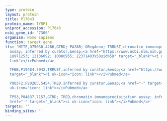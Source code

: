 ```yaml
---
type: protein
layout: protein
title: P17643
protein_name: TYRP1
uniprot_accession: P17643
ncbi_gene_id: '7306'
organism: Homo sapiens
function: target gene
tfs: 'MITF,O75030,4286,GTRD; PAZAR; ORegAnno; TRRUST,chromatin immunoprecipitation
  assay; inferred by curator,&ensp;<a href="https://www.ncbi.nlm.nih.gov/pubmed/?term=8995290;
  18971253; 12136092; 10080955; 22371403%5Buid%5D" target="_blank"><i uk-icon="icon:
  link"></i>Pubmed</a>

  TFEB,P19484,7942,TRRUST,inferred by curator,&ensp;<a href="https://www.ncbi.nlm.nih.gov/pubmed/?term=10707962%5Buid%5D"
  target="_blank"><i uk-icon="icon: link"></i>Pubmed</a>

  POU3F2,P20265,5454,TRED,inferred by curator,&ensp;<a href="-" target="_blank"><i
  uk-icon="icon: link"></i>Pubmed</a>

  TP53,P04637,7157,GTRD; TRED,chromatin immunoprecipitation assay; inferred by curator,&ensp;<a
  href="-" target="_blank"><i uk-icon="icon: link"></i>Pubmed</a>'
targets: ''
binding_sites: ''
---
```

